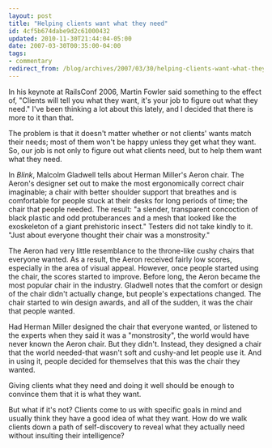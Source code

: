 ```yaml
---
layout: post
title: "Helping clients want what they need"
id: 4cf5b674dabe9d2c61000432
updated: 2010-11-30T21:44:04-05:00
date: 2007-03-30T00:35:00-04:00
tags:
- commentary
redirect_from: /blog/archives/2007/03/30/helping-clients-want-what-they-need/
---
```


In his keynote at RailsConf 2006, Martin Fowler said something to the effect of, "Clients will tell you what they want, it's your job to figure out what they need." I've been thinking a lot about this lately, and I decided that there is more to it than that.

The problem is that it doesn't matter whether or not clients' wants match their needs; most of them won't be happy unless they get what they want. So, our job is not only to figure out what clients need, but to help them want what they need.

In <em>Blink</em>, Malcolm Gladwell tells about Herman Miller's Aeron chair. The Aeron's designer set out to make the most ergonomically correct chair imaginable; a chair with better shoulder support that breathes and is comfortable for people stuck at their desks for long periods of time; the chair that people needed. The result: "a slender, transparent concoction of black plastic and odd protuberances and a mesh that looked like the exoskeleton of a giant prehistoric insect." Testers did not take kindly to it. "Just about everyone thought their chair was a monstrosity."

The Aeron had very little resemblance to the throne-like cushy chairs that everyone wanted. As a result, the Aeron received fairly low scores, especially in the area of visual appeal. However, once people started using the chair, the scores started to improve. Before long, the Aeron became the most popular chair in the industry. Gladwell notes that the comfort or design of the chair didn't actually change, but people's expectations changed. The chair started to win design awards, and all of the sudden, it was the chair that people wanted.

Had Herman Miller designed the chair that everyone wanted, or listened to the experts when they said it was a "monstrosity", the world would have never known the Aeron chair. But they didn't. Instead, they designed a chair that the world needed-that wasn't soft and cushy-and let people use it. And in using it, people decided for themselves that this was the chair they wanted.

Giving clients what they need and doing it well should be enough to convince them that it is what they want.

But what if it's not? Clients come to us with specific goals in mind and usually think they have a good idea of what they want. How do we walk clients down a path of self-discovery to reveal what they actually need without insulting their intelligence?
